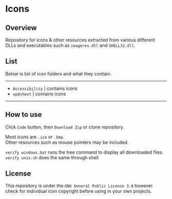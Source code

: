 # Icons

## Overview

Repository for icons & other resources extracted from various different DLLs and executables such as `imageres.dll` and `SHELL32.dll`.

## List
Below is list of icon folders and what they contain.

<hr>

- `Accessibility` | contains icons
- `wpdshext` | contains icons

<hr>

## How to use
Click `Code` button, then `Download Zip` or clone repository.     
      
Most icons are `.ico` or `.bmp`.       
Other resources such as mouse pointers may be included.
    
`verify windows.bat` runs the tree command to display all downloaded files.    
`verify unix.sh` does the same through shell

## License
This repository is under the `GNU General Public License 3.0` however check for individual icon copyright before using in your own projects.
